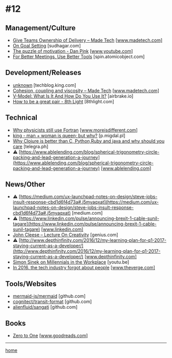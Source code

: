 # #12

## Management/Culture
* [Give Teams Ownership of Delivery – Made Tech](https://www.madetech.com/blog/give-teams-ownership-of-delivery) [www.madetech.com]
* [On Goal Setting](http://sudhagar.com/software-development/2017/01/02/on-goal-setting.html) [sudhagar.com]
* [The puzzle of motivation - Dan Pink](https://www.youtube.com/watch?v=rrkrvAUbU9Y) [www.youtube.com]
* [For Better Meetings, Use Better Tools](https://spin.atomicobject.com/2016/12/19/better-meeting-tools/) [spin.atomicobject.com]

## Development/Releases
* [unknown](https://techblog.king.com/what-does-qa-stand-for-at-king/) [techblog.king.com]
* [Cohesion, coupling and viscosity – Made Tech](https://www.madetech.com/blog/cohesion-coupling-and-viscosity) [www.madetech.com]
* [V-Model: What Is It And How Do You Use It?](https://airbrake.io/blog/sdlc/v-model) [airbrake.io]
* [How to be a great pair - 8th Light](https://8thlight.com/blog/ben-voss/2013/01/15/how-to-be-a-great-pair.html) [8thlight.com]

## Technical
* [Why physicists still use Fortran](http://www.moreisdifferent.com/2015/07/16/why-physicsts-still-use-fortran/) [www.moreisdifferent.com]
* [king - man + woman is queen; but why?](http://p.migdal.pl/2017/01/06/king-man-woman-queen-why.html) [p.migdal.pl]
* [Why Clojure is better than C, Python,Ruby and java and why should you care](http://telegra.ph/Why-Clojure-is-better-than-C-PythonRuby-and-java-and-why-should-you-care-12-20) [telegra.ph]
* &#9888; [https://www.ablelending.com/blog/spherical-trigonometry-circle-packing-and-lead-generation-a-journey](https://www.ablelending.com/blog/spherical-trigonometry-circle-packing-and-lead-generation-a-journey) [www.ablelending.com]

## News/Other
* &#9888; [https://medium.com/ux-launchpad-notes-on-design/steve-jobs-insult-response-cbd1d6f4d73a#.j5myaqxat](https://medium.com/ux-launchpad-notes-on-design/steve-jobs-insult-response-cbd1d6f4d73a#.j5myaqxat) [medium.com]
* &#9888; [https://www.linkedin.com/pulse/announcing-brexit-1-cable-sunil-tagare](https://www.linkedin.com/pulse/announcing-brexit-1-cable-sunil-tagare) [www.linkedin.com]
* [John Cleese – Lecture On Creativity](http://genius.com/John-cleese-lecture-on-creativity-annotated) [genius.com]
* &#9888; [http://www.depthinfinity.com/2016/12/my-learning-plan-for-q1-2017-staying-current-as-a-developer/](http://www.depthinfinity.com/2016/12/my-learning-plan-for-q1-2017-staying-current-as-a-developer/) [www.depthinfinity.com]
* [Simon Sinek on Millennials in the Workplace](https://youtu.be/hER0Qp6QJNU) [youtu.be]
* [In 2016, the tech industry forgot about people](http://www.theverge.com/2016/12/30/14125128/2016-tech-industry-silicon-valley-theranos-samsung-uber-humans) [www.theverge.com]

## Tools/Websites
* [mermaid-js/mermaid](https://github.com/knsv/mermaid) [github.com]
* [cognitect/transit-format](https://github.com/cognitect/transit-format) [github.com]
* [alienfluid/sangati](https://github.com/alienfluid/sangati) [github.com]

## Books
* [Zero to One](https://www.goodreads.com/book/show/18050143-zero-to-one) [www.goodreads.com]

___
[home](index.md)
